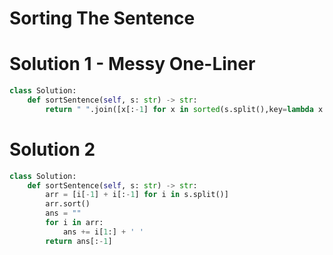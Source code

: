 # Sorting The Sentence
# Solution 1 - Messy One-Liner
```python
class Solution:
    def sortSentence(self, s: str) -> str:
        return " ".join([x[:-1] for x in sorted(s.split(),key=lambda x: x[-1])])
```
# Solution 2
```python
class Solution:
    def sortSentence(self, s: str) -> str:
        arr = [i[-1] + i[:-1] for i in s.split()]
        arr.sort()
        ans = ""
        for i in arr:
            ans += i[1:] + ' '
        return ans[:-1]
```
